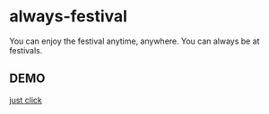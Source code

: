 # always-festival

You can enjoy the festival anytime, anywhere. You can always be at festivals.

## DEMO
[just click](https://wooknick.github.io/always-festival)